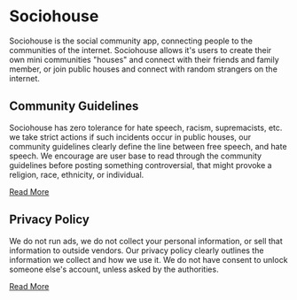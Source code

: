 # Sociohouse
Sociohouse is the social community app, connecting people to the communities of the internet. Sociohouse allows it's users to create their own mini communities "houses" and connect with their friends and family member, or join public houses and connect with random strangers on the internet.

## Community Guidelines
Sociohouse has zero tolerance for hate speech, racism, supremacists, etc. we take strict actions if such incidents occur in public houses, our community guidelines clearly define the line between free speech, and hate speech. We encourage are user base to read through the community guidelines before posting something controversial, that might provoke a religion, race, ethnicity, or individual. 

[Read More](https://joinsociohouse.com/community-guidelines)

## Privacy Policy
We do not run ads, we do not collect your personal information, or sell that information to outside vendors. Our privacy policy clearly outlines the information we collect and how we use it. We do not have consent to unlock someone else's account, unless asked by the authorities. 

[Read More](https://joinsociohouse.com/privacy)
